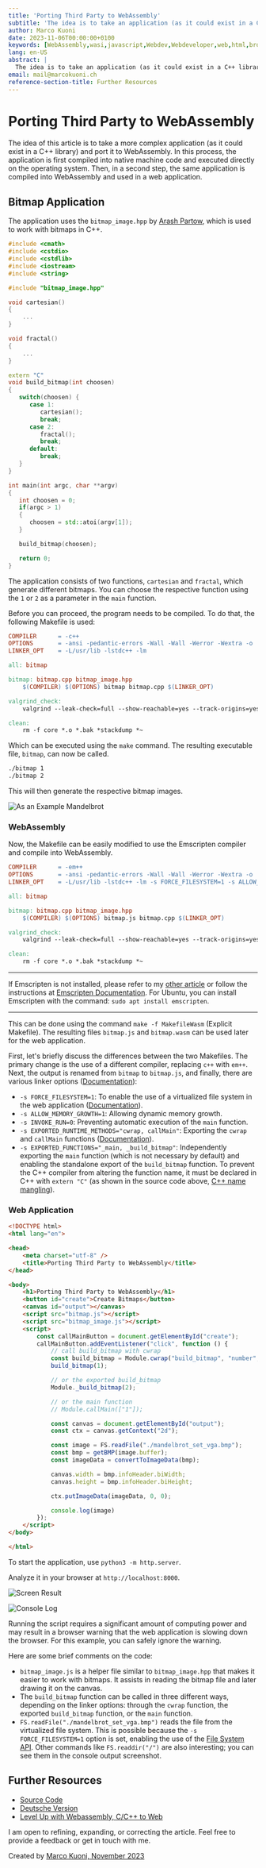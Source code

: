 ```yaml
---
title: 'Porting Third Party to WebAssembly'
subtitle: 'The idea is to take an application (as it could exist in a C++ library) and port it to WebAssembly'
author: Marco Kuoni
date: 2023-11-06T00:00:00+0100
keywords: [WebAssembly,wasi,javascript,Webdev,Webdeveloper,web,html,browser,webapp,webapplication,webapplications,programming,coding,software,technology]
lang: en-US
abstract: |
  The idea is to take an application (as it could exist in a C++ library) and port it to WebAssembly
email: mail@marcokuoni.ch
reference-section-title: Further Resources
---
```



# Porting Third Party to WebAssembly
The idea of this article is to take a more complex application (as it could exist in a C++ library) and port it to WebAssembly. In this process, the application is first compiled into native machine code and executed directly on the operating system. Then, in a second step, the same application is compiled into WebAssembly and used in a web application.

## Bitmap Application
The application uses the `bitmap_image.hpp` by [Arash Partow](http://partow.net/programming/bitmap/index.html), which is used to work with bitmaps in C++.

```cpp
#include <cmath>
#include <cstdio>
#include <cstdlib>
#include <iostream>
#include <string>

#include "bitmap_image.hpp"

void cartesian()
{
    ...
}

void fractal()
{
    ...
}

extern "C"
void build_bitmap(int choosen)
{
   switch(choosen) {
      case 1:
         cartesian();
         break;
      case 2:
         fractal();
         break;
      default:
         break;
   }
}

int main(int argc, char **argv)
{
   int choosen = 0;
   if(argc > 1)
   {
      choosen = std::atoi(argv[1]);
   }

   build_bitmap(choosen);

   return 0;
}

```

The application consists of two functions, `cartesian` and `fractal`, which generate different bitmaps. You can choose the respective function using the `1` or `2` as a parameter in the `main` function.

Before you can proceed, the program needs to be compiled. To do that, the following Makefile is used:

```Makefile
COMPILER      = -c++
OPTIONS       = -ansi -pedantic-errors -Wall -Wall -Werror -Wextra -o
LINKER_OPT    = -L/usr/lib -lstdc++ -lm

all: bitmap

bitmap: bitmap.cpp bitmap_image.hpp
	$(COMPILER) $(OPTIONS) bitmap bitmap.cpp $(LINKER_OPT)

valgrind_check:
	valgrind --leak-check=full --show-reachable=yes --track-origins=yes -v ./bitmap

clean:
	rm -f core *.o *.bak *stackdump *~
```

Which can be executed using the `make` command. The resulting executable file, `bitmap`, can now be called.

```bash
./bitmap 1
./bitmap 2
```

This will then generate the respective bitmap images.

![As an Example Mandelbrot](./mandelbrot_set_vga.png)

### WebAssembly
Now, the Makefile can be easily modified to use the Emscripten compiler and compile into WebAssembly.

```Makefile
COMPILER      = -em++
OPTIONS       = -ansi -pedantic-errors -Wall -Wall -Werror -Wextra -o
LINKER_OPT    = -L/usr/lib -lstdc++ -lm -s FORCE_FILESYSTEM=1 -s ALLOW_MEMORY_GROWTH=1 -s INVOKE_RUN=0 -s EXPORTED_RUNTIME_METHODS="cwrap, callMain" -s EXPORTED_FUNCTIONS="_main, _build_bitmap"

all: bitmap

bitmap: bitmap.cpp bitmap_image.hpp
	$(COMPILER) $(OPTIONS) bitmap.js bitmap.cpp $(LINKER_OPT)

valgrind_check:
	valgrind --leak-check=full --show-reachable=yes --track-origins=yes -v ./bitmap

clean:
	rm -f core *.o *.bak *stackdump *~
```

---

If Emscripten is not installed, please refer to my [other article](https://medium.com/webassembly/emscripten-simple-portability-9d3238d99294) or follow the instructions at [Emscripten Documentation](https://emscripten.org/docs/getting_started/downloads.html). For Ubuntu, you can install Emscripten with the command: `sudo apt install emscripten`.

---

This can be done using the command `make -f MakefileWasm` (Explicit Makefile). The resulting files `bitmap.js` and `bitmap.wasm` can be used later for the web application.

First, let's briefly discuss the differences between the two Makefiles. The primary change is the use of a different compiler, replacing `c++` with `em++`. Next, the output is renamed from `bitmap` to `bitmap.js`, and finally, there are various linker options ([Documentation](https://github.com/emscripten-core/emscripten/blob/main/src/settings.js)):

* `-s FORCE_FILESYSTEM=1`: To enable the use of a virtualized file system in the web application ([Documentation](https://emscripten.org/docs/api_reference/Filesystem-API.html)).
* `-s ALLOW_MEMORY_GROWTH=1`: Allowing dynamic memory growth.
* `-s INVOKE_RUN=0`: Preventing automatic execution of the `main` function.
* `-s EXPORTED_RUNTIME_METHODS="cwrap, callMain"`: Exporting the `cwrap` and `callMain` functions ([Documentation](https://emscripten.org/docs/api_reference/preamble.js.html?highlight=cwrap#cwrap)).
* `-s EXPORTED_FUNCTIONS="_main, _build_bitmap"`: Independently exporting the `main` function (which is not necessary by default) and enabling the standalone export of the `build_bitmap` function. To prevent the C++ compiler from altering the function name, it must be declared in C++ with `extern "C"` (as shown in the source code above, [C++ name mangling](https://en.wikipedia.org/wiki/Name_mangling)).

### Web Application

```html
<!DOCTYPE html>
<html lang="en">

<head>
    <meta charset="utf-8" />
    <title>Porting Third Party to WebAssembly</title>
</head>

<body>
    <h1>Porting Third Party to WebAssembly</h1>
    <button id="create">Create Bitmaps</button>
    <canvas id="output"></canvas>
    <script src="bitmap.js"></script>
    <script src="bitmap_image.js"></script>
    <script>
        const callMainButton = document.getElementById("create");
        callMainButton.addEventListener("click", function () {
            // call build_bitmap with cwrap
            const build_bitmap = Module.cwrap("build_bitmap", "number", ["number"]);
            build_bitmap(1);

            // or the exported build_bitmap
            Module._build_bitmap(2);

            // or the main function
            // Module.callMain(["1"]);

            const canvas = document.getElementById("output");
            const ctx = canvas.getContext("2d");

            const image = FS.readFile("./mandelbrot_set_vga.bmp");
            const bmp = getBMP(image.buffer);
            const imageData = convertToImageData(bmp);

            canvas.width = bmp.infoHeader.biWidth;
            canvas.height = bmp.infoHeader.biHeight;

            ctx.putImageData(imageData, 0, 0);

            console.log(image)
        });
    </script>
</body>

</html>
```

To start the application, use `python3 -m http.server`.

Analyze it in your browser at `http://localhost:8000`.

![Screen Result](screen_result.png)

![Console Log](console_log.png)

Running the script requires a significant amount of computing power and may result in a browser warning that the web application is slowing down the browser. For this example, you can safely ignore the warning.

Here are some brief comments on the code:
* `bitmap_image.js` is a helper file similar to `bitmap_image.hpp` that makes it easier to work with bitmaps. It assists in reading the bitmap file and later drawing it on the canvas.
* The `build_bitmap` function can be called in three different ways, depending on the linker options: through the `cwrap` function, the exported `build_bitmap` function, or the `main` function.
* `FS.readFile("./mandelbrot_set_vga.bmp")` reads the file from the virtualized file system. This is possible because the `-s FORCE_FILESYSTEM=1` option is set, enabling the use of the [File System API](https://emscripten.org/docs/api_reference/Filesystem-API.html). Other commands like `FS.readdir("/")` are also interesting; you can see them in the console output screenshot.

## Further Resources
* [Source Code](https://github.com/marcokuoni/public_doc/tree/main/essays/9_porting_third_party_to_webassembly)
* [Deutsche Version](https://github.com/marcokuoni/public_doc/tree/main/essays/9_porting_third_party_to_webassembly/README.de.md)
* [Level Up with Webassembly, C/C++ to Web](https://www.levelupwasm.com/)

I am open to refining, expanding, or correcting the article. Feel free to provide a feedback or get in touch with me.

Created by [Marco Kuoni, November 2023](https://marcokuoni.ch)
